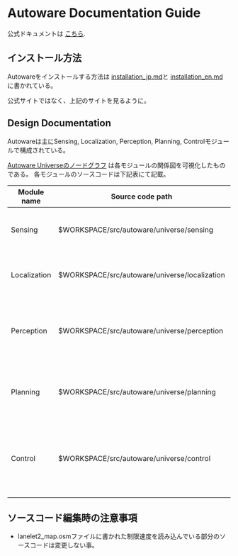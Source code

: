 # Autoware Documentation Guide
公式ドキュメントは [こちら](https://autowarefoundation.github.io/autoware-documentation/main/).

## インストール方法
Autowareをインストールする方法は [installation_jp.md](./installation_jp.md)と [installation_en.md](./installation_en.md) に書かれている。

公式サイトではなく、上記のサイトを見るように。


## Design Documentation
Autowareは主にSensing, Localization, Perception, Planning, Controlモジュールで構成されている。

[Autoware Universeのノードグラフ](https://tier4.github.io/autoware-documentation/latest/design/node-diagram/) は各モジュールの関係図を可視化したものである。
各モジュールのソースコードは下記表にて記載。

| Module name  | Source code path | Explanation | 
| ------------ | ---------------- | ----------- | 
| Sensing      | $WORKSPACE/src/autoware/universe/sensing | LiDARのデータを前処理するモジュール。| 
| Localization | $WORKSPACE/src/autoware/universe/localization | Ego車両の自己位置を推定するモジュール。 | 
| Perception   | $WORKSPACE/src/autoware/universe/perception | センサーデータを使い、周囲の物体を検知するモジュール。 | 
| Planning     | $WORKSPACE/src/autoware/universe/planning | 現在位置から目的地までの経路を計算するモジュール。 | 
| Control      | $WORKSPACE/src/autoware/universe/control | 経路に沿って動くように、Ego車両の速度と角速度を計算するモジュール。 | 

## ソースコード編集時の注意事項

- lanelet2_map.osmファイルに書かれた制限速度を読み込んでいる部分のソースコードは変更しない事。
